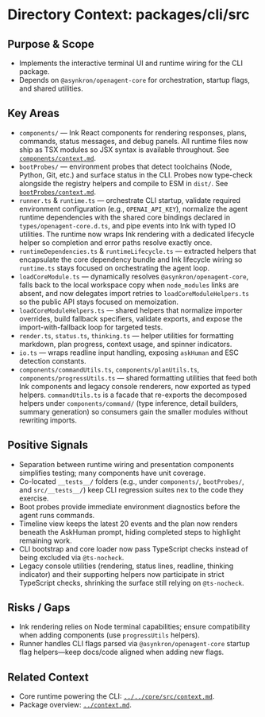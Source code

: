 # Directory Context: packages/cli/src

## Purpose & Scope

- Implements the interactive terminal UI and runtime wiring for the CLI package.
- Depends on `@asynkron/openagent-core` for orchestration, startup flags, and shared utilities.

## Key Areas

- `components/` — Ink React components for rendering responses, plans, commands, status messages, and debug panels. All runtime files now ship as TSX modules so JSX syntax is available throughout. See [`components/context.md`](components/context.md).
- `bootProbes/` — environment probes that detect toolchains (Node, Python, Git, etc.) and surface status in the CLI. Probes now type-check alongside the registry helpers and compile to ESM in `dist/`. See [`bootProbes/context.md`](bootProbes/context.md).
- `runner.ts` & `runtime.ts` — orchestrate CLI startup, validate required environment configuration (e.g., `OPENAI_API_KEY`), normalize the agent runtime dependencies with the shared core bindings declared in `types/openagent-core.d.ts`, and pipe events into Ink with typed IO utilities. The runtime now wraps Ink rendering with a dedicated lifecycle helper so completion and error paths resolve exactly once.
- `runtimeDependencies.ts` & `runtimeLifecycle.ts` — extracted helpers that encapsulate the core dependency bundle and Ink lifecycle wiring so `runtime.ts` stays focused on orchestrating the agent loop.
- `loadCoreModule.ts` — dynamically resolves `@asynkron/openagent-core`, falls back to the local workspace copy when `node_modules` links are absent, and now delegates import retries to `loadCoreModuleHelpers.ts` so the public API stays focused on memoization.
- `loadCoreModuleHelpers.ts` — shared helpers that normalize importer overrides, build fallback specifiers, validate exports, and expose the import-with-fallback loop for targeted tests.
- `render.ts`, `status.ts`, `thinking.ts` — helper utilities for formatting markdown, plan progress, context usage, and spinner indicators.
- `io.ts` — wraps readline input handling, exposing `askHuman` and ESC detection constants.
- `components/commandUtils.ts`, `components/planUtils.ts`, `components/progressUtils.ts` — shared formatting utilities that feed both Ink components and legacy console renderers, now exported as typed helpers. `commandUtils.ts` is a facade that re-exports the decomposed helpers under `components/command/` (type inference, detail builders, summary generation) so consumers gain the smaller modules without rewriting imports.

## Positive Signals

- Separation between runtime wiring and presentation components simplifies testing; many components have unit coverage.
- Co-located `__tests__/` folders (e.g., under `components/`, `bootProbes/`, and `src/__tests__/`) keep CLI regression suites nex
  to the code they exercise.
- Boot probes provide immediate environment diagnostics before the agent runs commands.
- Timeline view keeps the latest 20 events and the plan now renders beneath the AskHuman prompt, hiding completed steps to highlight remaining work.
- CLI bootstrap and core loader now pass TypeScript checks instead of being excluded via `@ts-nocheck`.
- Legacy console utilities (rendering, status lines, readline, thinking indicator) and their supporting helpers now participate in strict TypeScript checks, shrinking the surface still relying on `@ts-nocheck`.

## Risks / Gaps

- Ink rendering relies on Node terminal capabilities; ensure compatibility when adding components (use `progressUtils` helpers).
- Runner handles CLI flags parsed via `@asynkron/openagent-core` startup flag helpers—keep docs/code aligned when adding new flags.

## Related Context

- Core runtime powering the CLI: [`../../core/src/context.md`](../../core/src/context.md).
- Package overview: [`../context.md`](../context.md).
